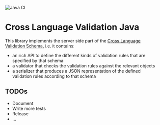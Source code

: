 ![Java CI](https://github.com/stephan-double-u/cross-language-validation-java/workflows/Java%20CI/badge.svg)

# Cross Language Validation Java 

This library implements the server side part of the [Cross Language Validation Schema](https://github.com/stephan-double-u/cross-language-validation-schema),
i.e. it contains:
- an rich API to define the different kinds of validation rules that are specified by that schema
- a validator that checks the validation rules against the relevant objects
- a serializer that produces a JSON representation of the defined validation rules according to that schema

## TODOs
- Document
- Write more tests
- Release
- ...
